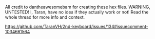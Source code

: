 All credit to dantheawesomebam for creating these hex files.
WARNING, UNTESTED!
I, Taran, have no idea if they actually work or not!
Read the whole thread for more info and context.

https://github.com/TaranVH/2nd-keyboard/issues/134#issuecomment-1034661564
